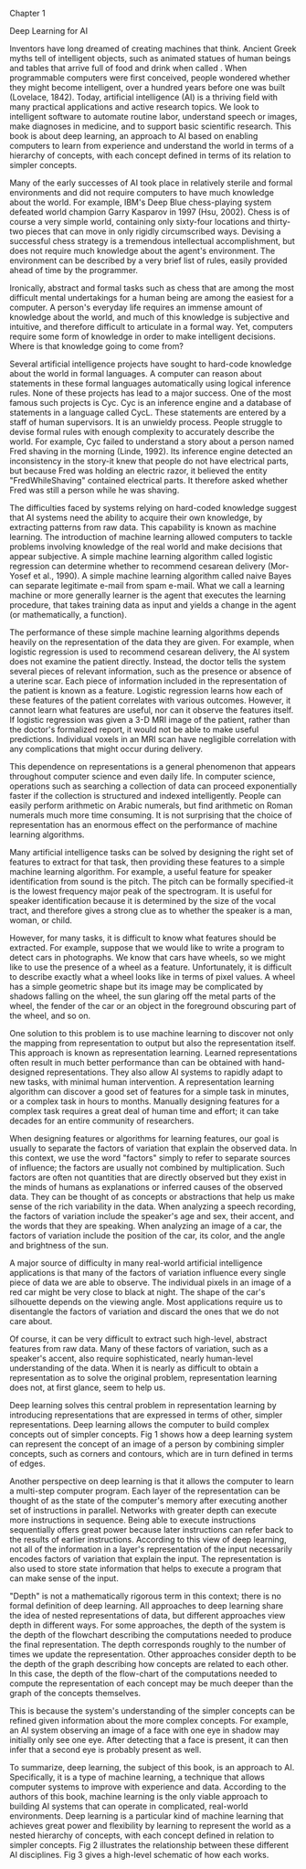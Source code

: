Chapter 1

Deep Learning for AI

Inventors have long dreamed of creating machines that think. Ancient Greek myths tell of intelligent objects, such as animated statues of human beings and tables that arrive full of food and drink when called . When programmable computers were first conceived, people wondered whether they might become intelligent, over a hundred years before one was built (Lovelace, 1842). Today, artificial intelligence (AI) is a thriving field with many practical applications and active research topics. We look to intelligent software to automate routine labor, understand speech or images, make diagnoses in medicine, and to support basic scientific research. This book is about deep learning, an approach to AI based on enabling computers to learn from experience and understand the world in terms of a hierarchy of concepts, with each concept defined in terms of its relation to simpler concepts.

Many of the early successes of AI took place in relatively sterile and formal environments and did not require computers to have much knowledge about the world. For example, IBM's Deep Blue chess-playing system defeated world champion Garry Kasparov in 1997 (Hsu, 2002). Chess is of course a very simple world, containing only sixty-four locations and thirty-two pieces that can move in only rigidly circumscribed ways. Devising a successful chess strategy is a tremendous intellectual accomplishment, but does not require much knowledge about the agent's environment. The environment can be described by a very brief list of rules, easily provided ahead of time by the programmer.

Ironically, abstract and formal tasks such as chess that are among the most difficult mental undertakings for a human being are among the easiest for a computer. A person's everyday life requires an immense amount of knowledge about the world, and much of this knowledge is subjective and intuitive, and therefore difficult to articulate in a formal way. Yet, computers require some form of knowledge in order to make intelligent decisions. Where is that knowledge going to come from?

Several artificial intelligence projects have sought to hard-code knowledge about the world in formal languages. A computer can reason about statements in these formal languages automatically using logical inference rules. None of these projects has lead to a major success. One of the most famous such projects is Cyc. Cyc is an inference engine and a database of statements in a language called CycL. These statements are entered by a staff of human supervisors. It is an unwieldy process. People struggle to devise formal rules with enough complexity to accurately describe the world. For example, Cyc failed to understand a story about a person named Fred shaving in the morning (Linde, 1992). Its inference engine detected an inconsistency in the story-it knew that people do not have electrical parts, but because Fred was holding an electric razor, it believed the entity "FredWhileShaving" contained electrical parts. It therefore asked whether Fred was still a person while he was shaving.

The difficulties faced by systems relying on hard-coded knowledge suggest that AI systems need the ability to acquire their own knowledge, by extracting patterns from raw data. This capability is known as machine learning. The introduction of machine learning allowed computers to tackle problems involving knowledge of the real world and make decisions that appear subjective. A simple machine learning algorithm called logistic regression can determine whether to recommend cesarean delivery (Mor-Yosef et al., 1990). A simple machine learning algorithm called naive Bayes can separate legitimate e-mail from spam e-mail. What we call a learning machine or more generally learner is the agent that executes the learning procedure, that takes training data as input and yields a change in the agent (or mathematically, a function).

The performance of these simple machine learning algorithms depends heavily on the representation of the data they are given. For example, when logistic regression is used to recommend cesarean delivery, the AI system does not examine the patient directly. Instead, the doctor tells the system several pieces of relevant information, such as the presence or absence of a uterine scar. Each piece of information included in the representation of the patient is known as a feature. Logistic regression learns how each of these features of the patient correlates with various outcomes. However, it cannot learn what features are useful, nor can it observe the features itself. If logistic regression was given a 3-D MRI image of the patient, rather than the doctor's formalized report, it would not be able to make useful predictions. Individual voxels in an MRI scan have negligible correlation with any complications that might occur during delivery.

This dependence on representations is a general phenomenon that appears throughout computer science and even daily life. In computer science, operations such as searching a collection of data can proceed exponentially faster if the collection is structured and indexed intelligently. People can easily perform arithmetic on Arabic numerals, but find arithmetic on Roman numerals much more time consuming. It is not surprising that the choice of representation has an enormous effect on the performance of machine learning algorithms.

Many artificial intelligence tasks can be solved by designing the right set of features to extract for that task, then providing these features to a simple machine learning algorithm. For example, a useful feature for speaker identification from sound is the pitch. The pitch can be formally specified-it is the lowest frequency major peak of the spectrogram. It is useful for speaker identification because it is determined by the size of the vocal tract, and therefore gives a strong clue as to whether the speaker is a man, woman, or child.

However, for many tasks, it is difficult to know what features should be extracted. For example, suppose that we would like to write a program to detect cars in photographs. We know that cars have wheels, so we might like to use the presence of a wheel as a feature. Unfortunately, it is difficult to describe exactly what a wheel looks like in terms of pixel values. A wheel has a simple geometric shape but its image may be complicated by shadows falling on the wheel, the sun glaring off the metal parts of the wheel, the fender of the car or an object in the foreground obscuring part of the wheel, and so on. 

One solution to this problem is to use machine learning to discover not only the mapping from representation to output but also the representation itself. This approach is known as representation learning. Learned representations often result in much better performance than can be obtained with hand-designed representations. They also allow AI systems to rapidly adapt to new tasks, with minimal human intervention. A representation learning algorithm can discover a good set of features for a simple task in minutes, or a complex task in hours to months. Manually designing features for a complex task requires a great deal of human time and effort; it can take decades for an entire community of researchers.

When designing features or algorithms for learning features, our goal is usually to separate the factors of variation that explain the observed data. In this context, we use the word "factors" simply to refer to separate sources of influence; the factors are usually not combined by multiplication. Such factors are often not quantities that are directly observed but they exist in the minds of humans as explanations or inferred causes of the observed data. They can be thought of as concepts or abstractions that help us make sense of the rich variability in the data. When analyzing a speech recording, the factors of variation include the speaker's age and sex, their accent, and the words that they are speaking. When analyzing an image of a car, the factors of variation include the position of the car, its color, and the angle and brightness of the sun. 

A major source of difficulty in many real-world artificial intelligence applications is that many of the factors of variation influence every single piece of data we are able to observe. The individual pixels in an image of a red car might be very close to black at night. The shape of the car's silhouette depends on the viewing angle. Most applications require us to disentangle the factors of variation and discard the ones that we do not care about.

Of course, it can be very difficult to extract such high-level, abstract features from raw data. Many of these factors of variation, such as a speaker's accent, also require sophisticated, nearly human-level understanding of the data. When it is nearly as difficult to obtain a representation as to solve the original problem, representation learning does not, at first glance, seem to help us.

Deep learning solves this central problem in representation learning by introducing representations that are expressed in terms of other, simpler representations. Deep learning allows the computer to build complex concepts out of simpler concepts. Fig 1 shows how a deep learning system can represent the concept of an image of a person by combining simpler concepts, such as corners and contours, which are in turn defined in terms of edges.

Another perspective on deep learning is that it allows the computer to learn a multi-step computer program. Each layer of the representation can be thought of as the state of the computer's memory after executing another set of instructions in parallel. Networks with greater depth can execute more instructions in sequence. Being able to execute instructions sequentially offers great power because later instructions can refer back to the results of earlier instructions. According to this view of deep learning, not all of the information in a layer's representation of the input necessarily encodes factors of variation that explain the input. The representation is also used to store state information that helps to execute a program that can make sense of the input.

"Depth" is not a mathematically rigorous term in this context; there is no formal definition of deep learning. All approaches to deep learning share the idea of nested representations of data, but different approaches view depth in different ways. For some approaches, the depth of the system is the depth of the flowchart describing the computations needed to produce the final representation. The depth corresponds roughly to the number of times we update the representation. Other approaches consider depth to be the depth of the graph describing how concepts are related to each other. In this case, the depth of the flow-chart of the computations needed to compute the representation of each concept may be much deeper than the graph of the concepts themselves.

This is because the system's understanding of the simpler concepts can be refined given information about the more complex concepts. For example, an AI system observing an image of a face with one eye in shadow may initially only see one eye. After detecting that a face is present, it can then infer that a second eye is probably present as well. 

To summarize, deep learning, the subject of this book, is an approach to AI. Specifically, it is a type of machine learning, a technique that allows computer systems to improve with experience and data. According to the authors of this book, machine learning is the only viable approach to building AI systems that can operate in complicated, real-world environments. Deep learning is a particular kind of machine learning that achieves great power and flexibility by learning to represent the world as a nested hierarchy of concepts, with each concept defined in relation to simpler concepts. Fig 2 illustrates the relationship between these different AI disciplines. Fig 3 gives a high-level schematic of how each works.
